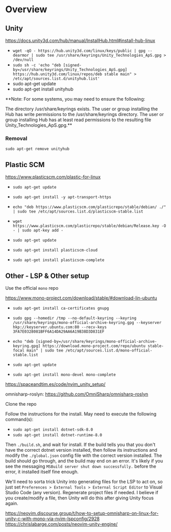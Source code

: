 # Overview

## Unity

https://docs.unity3d.com/hub/manual/InstallHub.html#install-hub-linux

* `wget -qO - https://hub.unity3d.com/linux/keys/public | gpg --dearmor | sudo tee /usr/share/keyrings/Unity_Technologies_ApS.gpg > /dev/null`
* `sudo sh -c 'echo "deb [signed-by=/usr/share/keyrings/Unity_Technologies_ApS.gpg] https://hub.unity3d.com/linux/repos/deb stable main" > /etc/apt/sources.list.d/unityhub.list'`
* sudo apt-get update
* sudo apt-get install unityhub

**Note: For some systems, you may need to ensure the following:

The directory /usr/share/keyrings exists.
The user or group installing the Hub has write permissions to the /usr/share/keyrings directory.
The user or group installing Hub has at least read permissions to the resulting file Unity_Technologies_ApS.gpg.**

### Removal

`sudo apt-get remove unityhub`

## Plastic SCM

https://www.plasticscm.com/plastic-for-linux

* `sudo apt-get update`
* `sudo apt-get install -y apt-transport-https`
* `echo "deb https://www.plasticscm.com/plasticrepo/stable/debian/ ./" | sudo tee /etc/apt/sources.list.d/plasticscm-stable.list`
* `wget https://www.plasticscm.com/plasticrepo/stable/debian/Release.key -O - | sudo apt-key add -`
* `sudo apt-get update`

* `sudo apt-get install plasticscm-cloud`

* `sudo apt-get install plasticscm-complete`

## Other - LSP & Other setup

Use the official `mono` repo

https://www.mono-project.com/download/stable/#download-lin-ubuntu

* `sudo apt-get install ca-certificates gnupg`
* `sudo gpg --homedir /tmp --no-default-keyring --keyring /usr/share/keyrings/mono-official-archive-keyring.gpg --keyserver hkp://keyserver.ubuntu.com:80 --recv-keys 3FA7E0328081BFF6A14DA29AA6A19B38D3D831EF`
* `echo "deb [signed-by=/usr/share/keyrings/mono-official-archive-keyring.gpg] https://download.mono-project.com/repo/ubuntu stable-focal main" | sudo tee /etc/apt/sources.list.d/mono-official-stable.list`
* `sudo apt-get update`

* `sudo apt-get install mono-devel mono-complete`

https://spaceandtim.es/code/nvim_unity_setup/

omnisharp-roslyn: https://github.com/OmniSharp/omnisharp-roslyn

Clone the repo

Follow the instructions for the install. May need to execute the following command(s):

* `sudo apt-get install dotnet-sdk-8.0`
* `sudo apt-get install dotnet-runtime-8.0`

Then `./build.sh`, and wait for install. If the build tells you that you don't have the correct dotnet version installed, then follow its instructions and modify the `./global.json` config file with the correct version installed. The build should go through, and the build may end on an error. It's likely if you see the messaging `MSBuild server shut down successfully.` before the error, it installed itself fine enough.

We'll need to sorta trick Unity into generating files for the LSP to act on, so just set `Preferences > External Tools > External Script Editor` to Visual Studio Code (any version). Regenerate project files if needed. I believe if you create/modify a file, then Unity will do this after giving Unity focus again.

https://neovim.discourse.group/t/how-to-setup-omnisharp-on-linux-for-unity-c-with-mono-via-nvim-lspconfig/2928
https://chrislabarge.com/posts/neovim-unity-engine/
